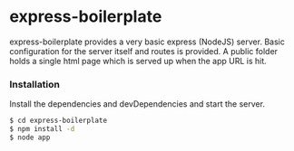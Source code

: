 # express-boilerplate

express-boilerplate provides a very basic express (NodeJS) server.
Basic configuration for the server itself and routes is provided.
A public folder holds a single html page which is served up when the app URL is hit.

### Installation

Install the dependencies and devDependencies and start the server.

```sh
$ cd express-boilerplate
$ npm install -d
$ node app
```